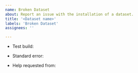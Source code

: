 ```yaml
---
name: Broken Dataset
about: Report an issue with the installation of a dataset.
title: '<Dataset name>'
labels: 'Broken Dataset'
assignees: ''

---
```


* Test build:
<!--- Add a link to the CircleCI test build here -->

* Standard error:
<!-- Copy the standard error related to the broken dataset here -->

* Help requested from:
<!-- Tag relevant people with their GitHub handles -->
